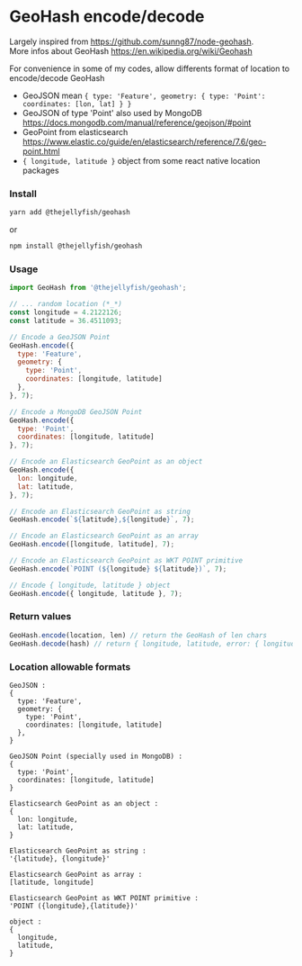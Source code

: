 # GeoHash encode/decode

Largely inspired from https://github.com/sunng87/node-geohash.   
More infos about GeoHash https://en.wikipedia.org/wiki/Geohash   

For convenience in some of my codes, allow differents format of location to encode/decode GeoHash

- GeoJSON mean `{ type: 'Feature', geometry: { type: 'Point': coordinates: [lon, lat] } }`
- GeoJSON of type 'Point' also used by MongoDB https://docs.mongodb.com/manual/reference/geojson/#point   
- GeoPoint from elasticsearch https://www.elastic.co/guide/en/elasticsearch/reference/7.6/geo-point.html
- `{ longitude, latitude }` object from some react native location packages

### Install
```bash
yarn add @thejellyfish/geohash
```
or
```bash
npm install @thejellyfish/geohash
```
### Usage
```javascript
import GeoHash from '@thejellyfish/geohash';

// ... random location (*_*)
const longitude = 4.2122126;
const latitude = 36.4511093;

// Encode a GeoJSON Point
GeoHash.encode({
  type: 'Feature',
  geometry: {
    type: 'Point',
    coordinates: [longitude, latitude]
  },
}, 7);

// Encode a MongoDB GeoJSON Point
GeoHash.encode({
  type: 'Point',
  coordinates: [longitude, latitude]
}, 7);

// Encode an Elasticsearch GeoPoint as an object
GeoHash.encode({
  lon: longitude,
  lat: latitude,
}, 7);

// Encode an Elasticsearch GeoPoint as string
GeoHash.encode(`${latitude},${longitude}`, 7);

// Encode an Elasticsearch GeoPoint as an array
GeoHash.encode([longitude, latitude], 7);

// Encode an Elasticsearch GeoPoint as WKT POINT primitive
GeoHash.encode(`POINT (${longitude} ${latitude})`, 7);

// Encode { longitude, latitude } object
GeoHash.encode({ longitude, latitude }, 7);
```

### Return values
```javascript
GeoHash.encode(location, len) // return the GeoHash of len chars
GeoHash.decode(hash) // return { longitude, latitude, error: { longitude, latitude } }
```
### Location allowable formats

```
GeoJSON :
{
  type: 'Feature',
  geometry: {
    type: 'Point',
    coordinates: [longitude, latitude]
  },
}
```
```
GeoJSON Point (specially used in MongoDB) :
{
  type: 'Point',
  coordinates: [longitude, latitude]
}
```
```
Elasticsearch GeoPoint as an object :
{
  lon: longitude,
  lat: latitude,
}
```
```
Elasticsearch GeoPoint as string :
'{latitude}, {longitude}'
```
```
Elasticsearch GeoPoint as array :
[latitude, longitude]
```
```
Elasticsearch GeoPoint as WKT POINT primitive :
'POINT ({longitude},{latitude})'
```
```
object :
{
  longitude,
  latitude,
}
```
